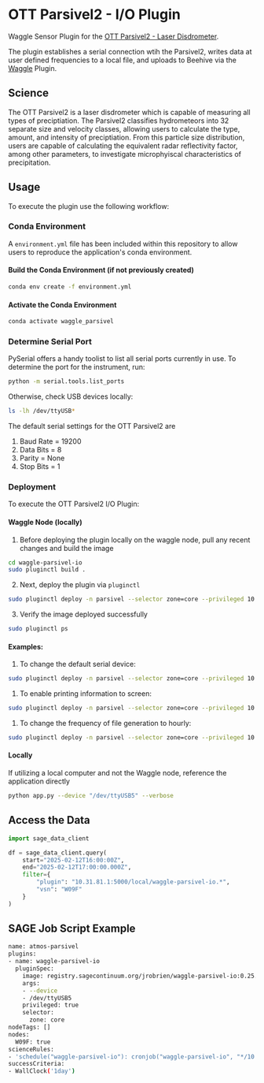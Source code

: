 # OTT Parsivel2 - I/O Plugin
Waggle Sensor Plugin for the [OTT Parsivel2 - Laser Disdrometer](https://www.ott.com/products/meteorological-sensors-26/ott-parsivel2-laser-weather-sensor-2392/).<br>

The plugin establishes a serial connection wtih the Parsivel2, writes data at user defined frequencies to a local file, and uploads to Beehive via the [Waggle](https://github.com/waggle-sensor) Plugin.

## Science
The OTT Parsivel2 is a laser disdrometer which is capable of measuring all types of preciptiation. The Parsivel2 classifies hydrometeors into 32 separate size and velocity classes, allowing users to calculate the type, amount, and intensity of preciptiation. From this particle size distribution, users are capable of calculating the equivalent radar reflectivity factor, among other parameters, to investigate microphyiscal characteristics of precipitation. 

## Usage

To execute the plugin use the following workflow:

### Conda Environment
A `environment.yml` file has been included within this repository to allow users to reproduce the application's conda environment.

#### Build the Conda Environment (if not previously created)
```bash
conda env create -f environment.yml
```

#### Activate the Conda Environment
```bash
conda activate waggle_parsivel
```
### Determine Serial Port
PySerial offers a handy toolist to list all serial ports currently in use. 
To determine the port for the instrument, run:
```bash
python -m serial.tools.list_ports
```

Otherwise, check USB devices locally:
```bash
ls -lh /dev/ttyUSB*
```

The default serial settings for the OTT Parsivel2 are
1. Baud Rate = 19200
1. Data Bits = 8
1. Parity = None
1. Stop Bits = 1

### Deployment

To execute the OTT Parsivel2 I/O Plugin:

#### Waggle Node (locally)
1. Before deploying the plugin locally on the waggle node, pull any recent changes and build the image
```bash
cd waggle-parsivel-io
sudo pluginctl build .
```
2. Next, deploy the plugin via `pluginctl`
```bash
sudo pluginctl deploy -n parsivel --selector zone=core --privileged 10.31.81.1:5000/local/waggle-parsivel-io
```
3. Verify the image deployed successfully
```bash
sudo pluginctl ps
```
#### Examples:
1. To change the default serial device:
```bash
sudo pluginctl deploy -n parsivel --selector zone=core --privileged 10.31.81.1:5000/local/waggle-parsivel-io -- --device /dev/ttyUSB5
```
1. To enable printing information to screen:
```bash
sudo pluginctl deploy -n parsivel --selector zone=core --privileged 10.31.81.1:5000/local/waggle-parsivel-io -- --verbose
```
1. To change the frequency of file generation to hourly:
```bash
sudo pluginctl deploy -n parsivel --selector zone=core --privileged 10.31.81.1:5000/local/waggle-parsivel-io -- --freq 60
```

#### Locally
If utilizing a local computer and not the Waggle node, reference the application directly
```bash
python app.py --device "/dev/ttyUSB5" --verbose
```

## Access the Data
```python
import sage_data_client

df = sage_data_client.query(
    start="2025-02-12T16:00:00Z",
    end="2025-02-12T17:00:00.000Z", 
    filter={
        "plugin": "10.31.81.1:5000/local/waggle-parsivel-io.*",
        "vsn": "W09F"
    }
)
```
## SAGE Job Script Example
```bash
name: atmos-parsivel
plugins:
- name: waggle-parsivel-io
  pluginSpec:
    image: registry.sagecontinuum.org/jrobrien/waggle-parsivel-io:0.25.02.04
    args:
    - --device
    - /dev/ttyUSB5
    privileged: true
    selector:
      zone: core
nodeTags: []
nodes:
  W09F: true
scienceRules:
- 'schedule("waggle-parsivel-io"): cronjob("waggle-parsivel-io", "*/10 * * * *")'
successCriteria:
- WallClock('1day')
```
